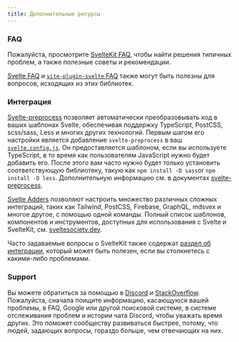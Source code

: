 ```yaml
---
title: Дополнительные ресурсы
---
```


### FAQ

Пожалуйста, просмотрите [SvelteKit FAQ](/faq), чтобы найти решения типичных проблем, а также полезные советы и рекомендации.

[Svelte FAQ](https://svelte.dev/faq) и [`vite-plugin-svelte` FAQ](https://github.com/sveltejs/vite-plugin-svelte/blob/main/docs/faq.md) также могут быть полезны для вопросов, исходящих из этих библиотек.


### Интеграция

[Svelte-preprocess](https://github.com/sveltejs/svelte-preprocess) позволяет автоматически преобразовывать код в ваших шаблонах Svelte, обеспечивая поддержку TypeScript, PostCSS, scss/sass, Less и многих других технологий. Первым шагом его настройки является добавление `svelte-preprocess` в ваш [`svelte.config.js`](#konfiguracziya). Он предоставляется шаблоном, если вы используете TypeScript, в то время как пользователям JavaScript нужно будет добавить его. После этого вам часто нужно будет только установить соответствующую библиотеку, такую как `npm install -D sass`or `npm install -D less`. Дополнительную информацию см. в документах [svelte-preprocess](https://github.com/sveltejs/svelte-preprocess).

[Svelte Adders](https://sveltesociety.dev/templates#category-Svelte%20Add) позволяют настроить множество различных сложных интеграций, таких как Tailwind, PostCSS, Firebase, GraphQL, mdsvex и многое другое, с помощью одной команды. Полный список шаблонов, компонентов и инструментов, доступных для использования с Svelte и SvelteKit, см. [sveltesociety.dev](https://sveltesociety.dev/).

Часто задаваемые вопросы о SvelteKit также содержат [раздел об интеграции](/faq#integrations), который может быть полезен, если вы столкнетесь с какими-либо проблемами.


### Support

Вы можете обратиться за помощью в [Discord](https://svelte.dev/chat) и [StackOverflow](https://stackoverflow.com/questions/tagged/sveltekit). Пожалуйста, сначала поищите информацию, касающуюся вашей проблемы, в FAQ, Google или другой поисковой системе, в системе отслеживания проблем и истории чата Discord, чтобы уважать время других. Это поможет сообществу развиваться быстрее, потому, что людей, задающих вопросы, гораздо больше, чем отвечающих на них.
